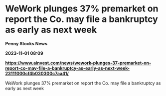 # WeWork plunges 37% premarket on report the Co. may file a bankruptcy as early as next week
**Penny Stocks News**

**2023-11-01 08:09**

**https://www.ainvest.com/news/wework-plunges-37-premarket-on-report-co-may-file-a-bankruptcy-as-early-as-next-week-23111000cf4b030300c7aa41/**

WeWork plunges 37% premarket on report the Co. may file a bankruptcy as early as next week
